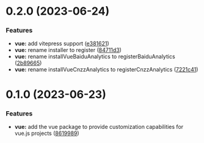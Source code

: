 # 0.2.0 (2023-06-24)


### Features

* **vue:** add vitepress support ([e381621](https://github.com/analyticsjs/web-analytics/commit/e381621f0a0f1d42748207dfecdde1c4e8bba045))
* **vue:** rename installer to register ([84711d3](https://github.com/analyticsjs/web-analytics/commit/84711d388f4ed52845ef02ca012d4d2c31b340b9))
* **vue:** rename installVueBaiduAnalytics to registerBaiduAnalytics ([2b89665](https://github.com/analyticsjs/web-analytics/commit/2b896659a1ce8a6fb65edc198a8c5d18c48cd15f))
* **vue:** rename installVueCnzzAnalytics to registerCnzzAnalytics ([7221c41](https://github.com/analyticsjs/web-analytics/commit/7221c419293726e28ef1aba5d31cfb80b4755757))



# 0.1.0 (2023-06-23)


### Features

* **vue:** add the vue package to provide customization capabilities for vue.js projects ([8619989](https://github.com/analyticsjs/web-analytics/commit/8619989f3efe7b03047cc3bed0277f29b42c4770))




